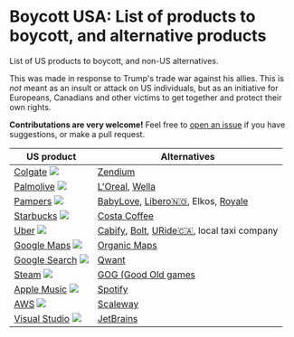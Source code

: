 # Boycott USA: List of products to boycott, and alternative products

List of US products to boycott, and non-US alternatives.

This was made in response to Trump's trade war against his allies. This is *not* meant as an insult or attack on US individuals, but as an initiative for Europeans, Canadians and other victims to get together and protect their own rights.

**Contributations are very welcome!** Feel free to [open an issue](https://github.com/happysegfault/boycottusa/issues) if you have suggestions, or make a pull request.

|  US product  | Alternatives |
| ------------ | ------------ |
| [Colgate](https://en.wikipedia.org/wiki/Colgate_(toothpaste)) ![](https://upload.wikimedia.org/wikipedia/commons/thumb/3/3f/Colgate.svg/220px-Colgate.svg.png) | [Zendium](https://en.wikipedia.org/wiki/Zendium) |
| [Palmolive](https://en.wikipedia.org/wiki/Palmolive_(brand)) ![](https://upload.wikimedia.org/wikipedia/commons/thumb/e/e5/Palmolive_logo_2019.png/220px-Palmolive_logo_2019.png) | [L'Oreal](https://en.wikipedia.org/wiki/L%27Or%C3%A9al), [Wella](https://en.wikipedia.org/wiki/Wella) |
| [Pampers](https://en.wikipedia.org/wiki/Pampers) ![](https://upload.wikimedia.org/wikipedia/en/thumb/1/17/Pampers_logo.svg/220px-Pampers_logo.svg.png) | [BabyLove](https://babylovenappies.com.au/), [Libero🇳🇴](https://www.libero.no/), Elkos, [Royale](https://royalhijyen.com/en/) |
| [Starbucks](https://en.wikipedia.org/wiki/Starbucks) ![](https://upload.wikimedia.org/wikipedia/en/thumb/d/d3/Starbucks_Corporation_Logo_2011.svg/150px-Starbucks_Corporation_Logo_2011.svg.png) | [Costa Coffee](https://en.wikipedia.org/wiki/Costa_Coffee) |
| [Uber](https://en.wikipedia.org/wiki/Uber) ![](https://upload.wikimedia.org/wikipedia/commons/thumb/5/58/Uber_logo_2018.svg/220px-Uber_logo_2018.svg.png) | [Cabify](https://en.wikipedia.org/wiki/Cabify), [Bolt](https://en.wikipedia.org/wiki/Bolt_(company)), [URide🇨🇦](https://www.uride.co/), local taxi company |
| [Google Maps](https://en.wikipedia.org/wiki/Google_Maps) ![](https://upload.wikimedia.org/wikipedia/commons/thumb/d/dc/Google_Maps_Logo.svg/270px-Google_Maps_Logo.svg.png) | [Organic Maps](https://organicmaps.app/) |
| [Google Search](https://en.wikipedia.org/wiki/Google_Search) ![](https://upload.wikimedia.org/wikipedia/commons/thumb/2/2f/Google_2015_logo.svg/220px-Google_2015_logo.svg.png) | [Qwant](https://www.qwant.com/) |
| [Steam](https://en.wikipedia.org/wiki/Steam_(service)) ![](https://upload.wikimedia.org/wikipedia/commons/thumb/c/c1/Steam_2016_logo_black.svg/220px-Steam_2016_logo_black.svg.png) | [GOG (Good Old games](https://www.gog.com/) |
| [Apple Music](https://en.wikipedia.org/wiki/Apple_Music) ![](https://en.wikipedia.org/wiki/Apple_Music) | [Spotify](https://open.spotify.com/) |
| [AWS](https://en.wikipedia.org/wiki/Amazon_Web_Services) ![](https://upload.wikimedia.org/wikipedia/commons/thumb/9/93/Amazon_Web_Services_Logo.svg/150px-Amazon_Web_Services_Logo.svg.png) | [Scaleway](https://www.scaleway.com/) |
| [Visual Studio](https://en.wikipedia.org/wiki/Visual_Studio) ![](https://upload.wikimedia.org/wikipedia/commons/thumb/2/2c/Visual_Studio_Icon_2022.svg/100px-Visual_Studio_Icon_2022.svg.png) | [JetBrains](https://www.jetbrains.com/) |
